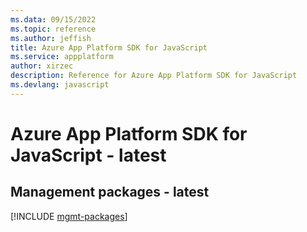 ```yaml
---
ms.data: 09/15/2022
ms.topic: reference
ms.author: jeffish
title: Azure App Platform SDK for JavaScript
ms.service: appplatform
author: xirzec
description: Reference for Azure App Platform SDK for JavaScript
ms.devlang: javascript
---
```

# Azure App Platform SDK for JavaScript - latest

## Management packages - latest
[!INCLUDE [mgmt-packages](app-platform-mgmt-index.md)]